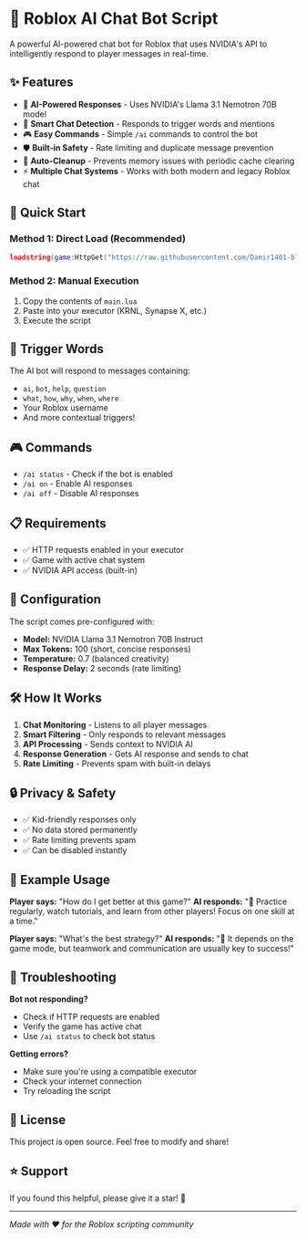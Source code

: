 # 🤖 Roblox AI Chat Bot Script

A powerful AI-powered chat bot for Roblox that uses NVIDIA's API to intelligently respond to player messages in real-time.

## ✨ Features

- 🧠 **AI-Powered Responses** - Uses NVIDIA's Llama 3.1 Nemotron 70B model
- 💬 **Smart Chat Detection** - Responds to trigger words and mentions
- 🎮 **Easy Commands** - Simple `/ai` commands to control the bot
- 🛡️ **Built-in Safety** - Rate limiting and duplicate message prevention
- 🔄 **Auto-Cleanup** - Prevents memory issues with periodic cache clearing
- ⚡ **Multiple Chat Systems** - Works with both modern and legacy Roblox chat

## 🚀 Quick Start

### Method 1: Direct Load (Recommended)
```lua
loadstring(game:HttpGet("https://raw.githubusercontent.com/Damir1401-blip/ai-script/main/main.lua"))()
```

### Method 2: Manual Execution
1. Copy the contents of `main.lua`
2. Paste into your executor (KRNL, Synapse X, etc.)
3. Execute the script

## 🎯 Trigger Words

The AI bot will respond to messages containing:
- `ai`, `bot`, `help`, `question`
- `what`, `how`, `why`, `when`, `where`
- Your Roblox username
- And more contextual triggers!

## 🎮 Commands

- `/ai status` - Check if the bot is enabled
- `/ai on` - Enable AI responses
- `/ai off` - Disable AI responses

## 📋 Requirements

- ✅ HTTP requests enabled in your executor
- ✅ Game with active chat system
- ✅ NVIDIA API access (built-in)

## 🔧 Configuration

The script comes pre-configured with:
- **Model:** NVIDIA Llama 3.1 Nemotron 70B Instruct
- **Max Tokens:** 100 (short, concise responses)
- **Temperature:** 0.7 (balanced creativity)
- **Response Delay:** 2 seconds (rate limiting)

## 🛠️ How It Works

1. **Chat Monitoring** - Listens to all player messages
2. **Smart Filtering** - Only responds to relevant messages
3. **API Processing** - Sends context to NVIDIA AI
4. **Response Generation** - Gets AI response and sends to chat
5. **Rate Limiting** - Prevents spam with built-in delays

## 🔒 Privacy & Safety

- ✅ Kid-friendly responses only
- ✅ No data stored permanently
- ✅ Rate limiting prevents spam
- ✅ Can be disabled instantly

## 📖 Example Usage

**Player says:** "How do I get better at this game?"
**AI responds:** "🤖 Practice regularly, watch tutorials, and learn from other players! Focus on one skill at a time."

**Player says:** "What's the best strategy?"
**AI responds:** "🤖 It depends on the game mode, but teamwork and communication are usually key to success!"

## 🐛 Troubleshooting

**Bot not responding?**
- Check if HTTP requests are enabled
- Verify the game has active chat
- Use `/ai status` to check bot status

**Getting errors?**
- Make sure you're using a compatible executor
- Check your internet connection
- Try reloading the script

## 📜 License

This project is open source. Feel free to modify and share!

## ⭐ Support

If you found this helpful, please give it a star! 🌟

---
*Made with ❤️ for the Roblox scripting community*
